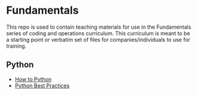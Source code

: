 # Fundamentals

This repo is used to contain teaching materials for use in the Fundamentals
series of coding and operations curriculum. This curriculum is meant to be
a starting point or verbatim set of files for companies/individuals to use
for training.

## Python

  * [How to Python][1]
  * [Python Best Practices][2]

[1]: ./python/basics/README.md
[2]: ./python/bestPractices/README.md
